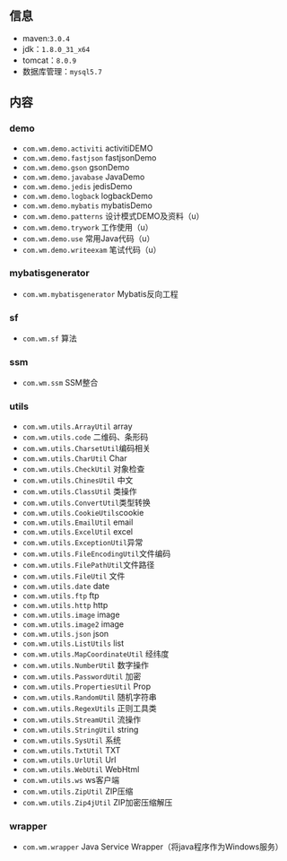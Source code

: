 
## 信息
* maven:`3.0.4`
* jdk：`1.8.0_31_x64`
* tomcat：`8.0.9`
* 数据库管理：`mysql5.7`

## 内容
### demo
* `com.wm.demo.activiti`	activitiDEMO
* `com.wm.demo.fastjson`	fastjsonDemo
* `com.wm.demo.gson`		gsonDemo
* `com.wm.demo.javabase`	JavaDemo
* `com.wm.demo.jedis`		jedisDemo
* `com.wm.demo.logback`		logbackDemo
* `com.wm.demo.mybatis`		mybatisDemo
* `com.wm.demo.patterns` 	设计模式DEMO及资料（u）
* `com.wm.demo.trywork`		工作使用（u）
* `com.wm.demo.use`			常用Java代码（u）
* `com.wm.demo.writeexam`	笔试代码（u）

### mybatisgenerator
* `com.wm.mybatisgenerator`	Mybatis反向工程

### sf
* `com.wm.sf`				算法

### ssm
* `com.wm.ssm`				SSM整合

### utils
* `com.wm.utils.ArrayUtil`	array
* `com.wm.utils.code`		二维码、条形码
* `com.wm.utils.CharsetUtil`编码相关
* `com.wm.utils.CharUtil`	Char
* `com.wm.utils.CheckUtil`	对象检查
* `com.wm.utils.ChinesUtil`	中文
* `com.wm.utils.ClassUtil`	类操作
* `com.wm.utils.ConvertUtil`类型转换
* `com.wm.utils.CookieUtils`cookie
* `com.wm.utils.EmailUtil`	email
* `com.wm.utils.ExcelUtil`	excel
* `com.wm.utils.ExceptionUtil`异常
* `com.wm.utils.FileEncodingUtil`文件编码
* `com.wm.utils.FilePathUtil`文件路径
* `com.wm.utils.FileUtil`	文件
* `com.wm.utils.date`		date
* `com.wm.utils.ftp`		ftp
* `com.wm.utils.http`		http
* `com.wm.utils.image`		image
* `com.wm.utils.image2`		image
* `com.wm.utils.json`		json
* `com.wm.utils.ListUtils`	list
* `com.wm.utils.MapCoordinateUtil`	经纬度
* `com.wm.utils.NumberUtil`	数字操作
* `com.wm.utils.PasswordUtil`	加密
* `com.wm.utils.PropertiesUtil`	Prop
* `com.wm.utils.RandomUtil`	随机字符串
* `com.wm.utils.RegexUtils`	正则工具类
* `com.wm.utils.StreamUtil`	流操作
* `com.wm.utils.StringUtil`	string
* `com.wm.utils.SysUtil`	系统
* `com.wm.utils.TxtUtil`	TXT
* `com.wm.utils.UrlUtil`	Url
* `com.wm.utils.WebUtil`	WebHtml
* `com.wm.utils.ws`			ws客户端
* `com.wm.utils.ZipUtil`	ZIP压缩
* `com.wm.utils.Zip4jUtil`	ZIP加密压缩解压

### wrapper
* `com.wm.wrapper`			 Java Service Wrapper（将java程序作为Windows服务）


